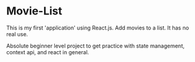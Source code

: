 # Movie-List
This is my first 'application' using React.js.  Add movies to a list.  It has no real use.

Absolute beginner level project to get practice with state management, context api, and react in general.
